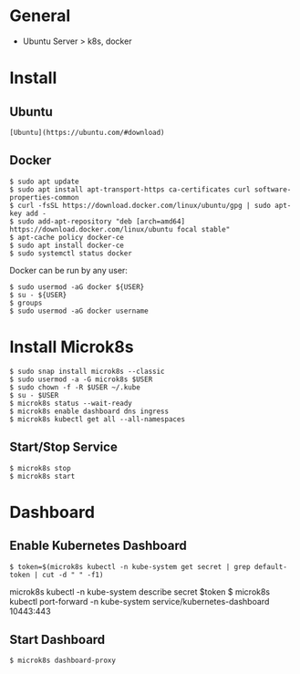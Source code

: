 # General

* Ubuntu Server > k8s, docker

# Install

## Ubuntu

    [Ubuntu](https://ubuntu.com/#download)
    
## Docker

    $ sudo apt update
    $ sudo apt install apt-transport-https ca-certificates curl software-properties-common
    $ curl -fsSL https://download.docker.com/linux/ubuntu/gpg | sudo apt-key add -
    $ sudo add-apt-repository "deb [arch=amd64] https://download.docker.com/linux/ubuntu focal stable"
    $ apt-cache policy docker-ce
    $ sudo apt install docker-ce
    $ sudo systemctl status docker
    
Docker can be run by any user:  
    
    $ sudo usermod -aG docker ${USER}
    $ su - ${USER}
    $ groups
    $ sudo usermod -aG docker username

# Install Microk8s

    $ sudo snap install microk8s --classic
    $ sudo usermod -a -G microk8s $USER
    $ sudo chown -f -R $USER ~/.kube
    $ su - $USER
    $ microk8s status --wait-ready
    $ microk8s enable dashboard dns ingress
    $ microk8s kubectl get all --all-namespaces

## Start/Stop Service

    $ microk8s stop
    $ microk8s start
    
# Dashboard
    
## Enable Kubernetes Dashboard

    $ token=$(microk8s kubectl -n kube-system get secret | grep default-token | cut -d " " -f1)
microk8s kubectl -n kube-system describe secret $token
    $ microk8s kubectl port-forward -n kube-system service/kubernetes-dashboard 10443:443
    
## Start Dashboard

    $ microk8s dashboard-proxy
